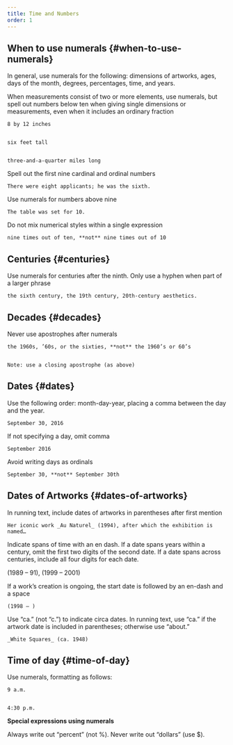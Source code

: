 ```yaml
---
title: Time and Numbers
order: 1
---
```


## When to use numerals {#when-to-use-numerals}

In general, use numerals for the following: dimensions of artworks, ages, days of the month, degrees, percentages, time, and years.

When measurements consist of two or more elements, use numerals, but spell out numbers below ten when giving single dimensions or measurements, even when it includes an ordinary fraction


    8 by 12 inches


    six feet tall


    three-and-a-quarter miles long

Spell out the first nine cardinal and ordinal numbers


    There were eight applicants; he was the sixth.

Use numerals for numbers above nine


    The table was set for 10.

Do not mix numerical styles within a single expression


    nine times out of ten, **not** nine times out of 10


## Centuries {#centuries}

Use numerals for centuries after the ninth. Only use a hyphen when part of a larger phrase


    the sixth century, the 19th century, 20th-century aesthetics.


## Decades {#decades}

Never use apostrophes after numerals


    the 1960s, ’60s, or the sixties, **not** the 1960’s or 60’s


    Note: use a closing apostrophe (as above)


## Dates {#dates}

Use the following order: month-day-year, placing a comma between the day and the year.


    September 30, 2016

If not specifying a day, omit comma


    September 2016

Avoid writing days as ordinals


    September 30, **not** September 30th


## Dates of Artworks {#dates-of-artworks}

In running text, include dates of artworks in parentheses after first mention


    Her iconic work _Au Naturel_ (1994), after which the exhibition is named…

Indicate spans of time with an en dash. If a date spans years within a century, omit the first two digits of the second date. If a date spans across centuries, include all four digits for each date.

(1989 – 91), (1999 – 2001)

If a work’s creation is ongoing, the start date is followed by an en-dash and a space


    (1998 – )

Use “ca.” (not “c.”) to indicate circa dates. In running text, use “ca.” if the artwork date is included in parentheses; otherwise use “about.”


    _White Squares_ (ca. 1948)


## Time of day {#time-of-day}

Use numerals, formatting as follows:


    9 a.m.


    4:30 p.m.

**Special expressions using numerals**

Always write out “percent” (not %). Never write out “dollars” (use $).
